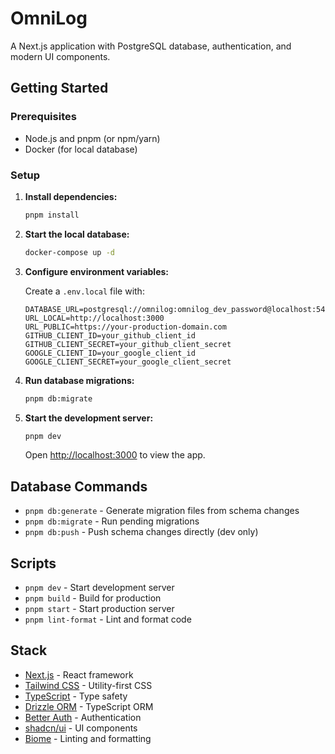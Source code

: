 # OmniLog

A Next.js application with PostgreSQL database, authentication, and modern UI components.

## Getting Started

### Prerequisites

- Node.js and pnpm (or npm/yarn)
- Docker (for local database)

### Setup

1. **Install dependencies:**

   ```bash
   pnpm install
   ```

2. **Start the local database:**

   ```bash
   docker-compose up -d
   ```

3. **Configure environment variables:**

   Create a `.env.local` file with:

   ```env
   DATABASE_URL=postgresql://omnilog:omnilog_dev_password@localhost:5432/omnilog
   URL_LOCAL=http://localhost:3000
   URL_PUBLIC=https://your-production-domain.com
   GITHUB_CLIENT_ID=your_github_client_id
   GITHUB_CLIENT_SECRET=your_github_client_secret
   GOOGLE_CLIENT_ID=your_google_client_id
   GOOGLE_CLIENT_SECRET=your_google_client_secret
   ```

4. **Run database migrations:**

   ```bash
   pnpm db:migrate
   ```

5. **Start the development server:**

   ```bash
   pnpm dev
   ```

   Open [http://localhost:3000](http://localhost:3000) to view the app.

## Database Commands

- `pnpm db:generate` - Generate migration files from schema changes
- `pnpm db:migrate` - Run pending migrations
- `pnpm db:push` - Push schema changes directly (dev only)

## Scripts

- `pnpm dev` - Start development server
- `pnpm build` - Build for production
- `pnpm start` - Start production server
- `pnpm lint-format` - Lint and format code

## Stack

- [Next.js](https://nextjs.org) - React framework
- [Tailwind CSS](https://tailwindcss.com) - Utility-first CSS
- [TypeScript](https://www.typescriptlang.org) - Type safety
- [Drizzle ORM](https://orm.drizzle.team) - TypeScript ORM
- [Better Auth](https://better-auth.com) - Authentication
- [shadcn/ui](https://ui.shadcn.com) - UI components
- [Biome](https://biomejs.dev) - Linting and formatting
